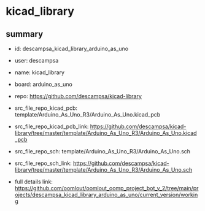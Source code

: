 # kicad_library
 
## summary 
* id: descampsa_kicad_library_arduino_as_uno
* user: descampsa
* name: kicad_library
* board: arduino_as_uno
* repo: https://github.com/descampsa/kicad-library
* src_file_repo_kicad_pcb: template/Arduino_As_Uno_R3/Arduino_As_Uno.kicad_pcb
* src_file_repo_kicad_pcb_link: https://github.com/descampsa/kicad-library/tree/master/template/Arduino_As_Uno_R3/Arduino_As_Uno.kicad_pcb


* src_file_repo_sch: template/Arduino_As_Uno_R3/Arduino_As_Uno.sch
* src_file_repo_sch_link: https://github.com/descampsa/kicad-library/tree/master/template/Arduino_As_Uno_R3/Arduino_As_Uno.sch
* full details link: https://github.com/oomlout/oomlout_oomp_project_bot_v_2/tree/main/projects/descampsa_kicad_library_arduino_as_uno/current_version/working  






